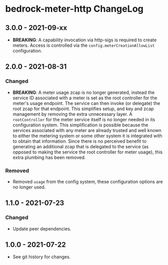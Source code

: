 # bedrock-meter-http ChangeLog

## 3.0.0 - 2021-09-xx
- **BREAKING**: A capability invocation via http-sigs is required to create
  meters. Access is controlled via the `config.meterCreationAllowList`
  configuration.

## 2.0.0 - 2021-08-31

### Changed
- **BREAKING**: A meter usage zcap is no longer generated, instead the
  service ID associated with a meter is set as the root controller for the
  meter's usage endpoint. The service can then invoke (or delegate) the root
  zcap for that endpoint. This simplifies setup, and key and zcap management
  by removing the extra unnecessary layer. A `rootController` for the meter
  service itself is no longer needed in its configuration system. This
  simplification is possible because the services associated with any meter
  are already trusted and well known to either the metering system or some
  other system it is integrated with to obtain that information. Since there
  is no perceived benefit to generating an additional zcap that is delegated
  to the service (as opposed to making the service the root controller for
  meter usage), this extra plumbing has been removed.

### Removed
- Removed `usage` from the config system, these configuration options are
  no longer used.

## 1.1.0 - 2021-07-23

### Changed
- Update peer dependencies.

## 1.0.0 - 2021-07-22

- See git history for changes.
